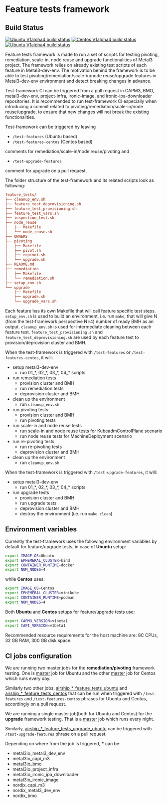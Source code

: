 # Feature tests framework

## Build Status

[![Ubuntu V1alpha4 build status](https://jenkins.nordix.org/view/Airship/job/airship_master_feature_tests_ubuntu/badge/icon?subject=Feature-tests)](https://jenkins.nordix.org/view/Airship/job/airship_master_feature_tests_ubuntu/)
[![Centos V1alpha4 build status](https://jenkins.nordix.org/view/Airship/job/airship_master_feature_tests_centos/badge/icon?subject=Feature-tests-centos)](https://jenkins.nordix.org/view/Airship/job/airship_master_feature_tests_centos/)
[![Ubuntu V1alpha4 build status](https://jenkins.nordix.org/view/Airship/job/airship_master_feature_tests_upgrade_ubuntu/badge/icon?subject=Feature-tests-upgrade)](https://jenkins.nordix.org/view/Airship/job/airship_master_feature_tests_upgrade_ubuntu/)

Feature tests framework is made to run a set of scripts for testing pivoting,
remediation, scale-in, node reuse and upgrade functionalities of Metal3 project.
The framework relies on already existing test scripts of each
feature in Metal3-dev-env. The motivation behind the framework is to be able to
test pivoting/remediation/scale-in/node reuse/upgrade features in Metal3-dev-env
environment and detect breaking changes in advance.

Test-framework CI can be triggered from a pull request in CAPM3, BMO,
metal3-dev-env, project-infra, ironic-image, and
ironic-ipa-downloader repositories.
It is recommended to run test-framework CI especially when
introducing a commit related to pivoting/remediation/scale-in/node reuse/upgrade,
to ensure that new changes will not break the existing functionalities.

Test-framework can be triggered by leaving

- `/test-features` (Ubuntu based)
- `/test-features-centos` (Centos based)

comments for remediation/scale-in/node reuse/pivoting and

- `/test-upgrade-features`

comment for upgrade on a pull request.

The folder structure of the test-framework and its related scripts look
as following:

```ini
feature_tests/
├── cleanup_env.sh
├── feature_test_deprovisioning.sh
├── feature_test_provisioning.sh
├── feature_test_vars.sh
├── inspection_test.sh
├── node_reuse
│   ├── Makefile
│   └── node_reuse.sh
├── OWNERS
├── pivoting
│   ├── Makefile
│   ├── pivot.sh
│   ├── repivot.sh
│   └── upgrade.sh
├── README.md
├── remediation
│   ├── Makefile
│   └── remediation.sh
├── setup_env.sh
└── upgrade
    ├── Makefile
    ├── upgrade.sh
    └── upgrade_vars.sh
```

Each feature has its own Makefile that will call feature specific test steps.
`setup_env.sh` is used to build an environment, i.e. run `make`, that will give
N (from the test-framework perspective N=4) number of ready BMH as an output.
`cleanup_env.sh` is used for intermediate cleaning between each feature test.
`feature_test_provisioning.sh` and `feature_test_deprovisioning.sh` are used by
each feature test to provision/deprovision cluster and BMH.

When the test-framework is triggered with `/test-features` or
`/test-features-centos`, it will:

- setup metal3-dev-env
  - run 01_\*, 02_\*, 03_\*, 04_\* scripts
- run remediation tests
  - provision cluster and BMH
  - run remediation tests
  - deprovision cluster and BMH
- clean up the environment
  - run `cleanup_env.sh`
- run pivoting tests
  - provision cluster and BMH
  - run pivoting tests
- run scale-in and node reuse tests
  - run scale-in and node reuse tests for KubeadmControlPlane scenario
  - run node reuse tests for MachineDeployment scenario
- run re-pivoting tests
  - run re-pivoting tests
  - deprovision cluster and BMH
- clean up the environment
  - run `cleanup_env.sh`

When the test-framework is triggered with `/test-upgrade-features`, it will:

- setup metal3-dev-env
  - run 01_\*, 02_\*, 03_\*, 04_\* scripts
- run upgrade tests
  - provision cluster and BMH
  - run upgrade tests
  - deprovision cluster and BMH
  - destroy the environment (i.e. run `make clean`)

## Environment variables

Currently the test-framework uses the following environment variables
by default for feature/upgrade tests, in case of **Ubuntu** setup:

```bash
export IMAGE_OS=Ubuntu
export EPHEMERAL_CLUSTER=kind
export CONTAINER_RUNTIME=docker
export NUM_NODES=4
```

while **Centos** uses:

```bash
export IMAGE_OS=Centos
export EPHEMERAL_CLUSTER=minikube
export CONTAINER_RUNTIME=podman
export NUM_NODES=4
```

Both **Ubuntu** and **Centos** setups for feature/upgrade tests use:

```bash
export CAPM3_VERSION=v1beta1
export CAPI_VERSION=v1beta1
```

Recommended resource requirements for the host machine are: 8C CPUs, 32 GB RAM,
300 GB disk space.

## CI jobs configuration

We are running two master jobs for the **remediation/pivoting** framework testing.
One is
[master](https://jenkins.nordix.org/view/Airship/job/airship_master_feature_tests_ubuntu/)
job for Ubuntu and the other
[master](https://jenkins.nordix.org/view/Airship/job/airship_master_feature_tests_centos/)
job for Centos which runs every day.

Similarly two other jobs,
[airship_*_feature_tests_ubuntu](https://jenkins.nordix.org/view/Airship/job/airship_metal3io_metal3_dev_env_feature_tests_ubuntu/)
and
[airship_*_feature_tests_centos](https://jenkins.nordix.org/view/Airship/job/airship_metal3io_metal3_dev_env_feature_tests_centos/)
that can be run when triggered with `/test-features` and `/test-features-centos`
phrases for Ubuntu and Centos, accordingly on a pull request.

We are running a single master job(both for Ubuntu and Centos) for the **upgrade**
framework testing. That is a
[master](https://jenkins.nordix.org/view/Airship/job/airship_master_feature_tests_upgrade_ubuntu/)
job which runs every night.

Similarly,
[airship_*_feature_tests_upgrade_ubuntu](https://jenkins.nordix.org/view/Airship/job/airship_metal3io_metal3_dev_env_feature_tests_upgrade_ubuntu/)
can be triggered with `/test-upgrade-features` phrase on a pull request.

Depending on where from the job is triggered, **\*** can be:

- metal3io_metal3_dev_env
- metal3io_capi_m3
- metal3io_bmo
- metal3io_project_infra
- metal3io_ironic_ipa_downloader
- metal3io_ironic_image
- nordix_capi_m3
- nordix_metal3_dev_env
- nordix_bmo

